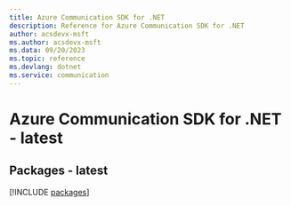```yaml
---
title: Azure Communication SDK for .NET
description: Reference for Azure Communication SDK for .NET
author: acsdevx-msft
ms.author: acsdevx-msft
ms.data: 09/20/2023
ms.topic: reference
ms.devlang: dotnet
ms.service: communication
---
```

# Azure Communication SDK for .NET - latest
## Packages - latest
[!INCLUDE [packages](communication-index.md)]